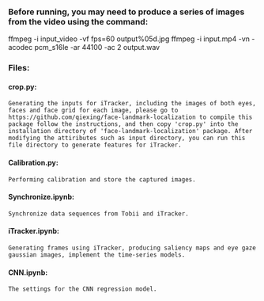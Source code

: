### Before running, you may need to produce a series of images from the video using the command:
ffmpeg -i input_video -vf fps=60 output%05d.jpg
ffmpeg -i input.mp4 -vn -acodec pcm_s16le -ar 44100 -ac 2 output.wav


### Files:
#### crop.py:   
	Generating the inputs for iTracker, including the images of both eyes, faces and face grid for each image, please go to https://github.com/qiexing/face-landmark-localization to compile this package follow the instructions, and then copy 'crop.py' into the installation directory of 'face-landmark-localization' package. After modifying the attiributes such as input directory, you can run this file directory to generate features for iTracker.
	
#### Calibration.py:    
	Performing calibration and store the captured images.
	
#### Synchronize.ipynb:    
	Synchronize data sequences from Tobii and iTracker.
	
#### iTracker.ipynb:    
	Generating frames using iTracker, producing saliency maps and eye gaze gaussian images, implement the time-series models.
	
#### CNN.ipynb:    
	The settings for the CNN regression model.
